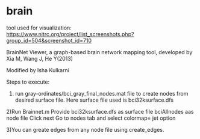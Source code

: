 # brain

tool used for visualization:
https://www.nitrc.org/project/list_screenshots.php?group_id=504&screenshot_id=710 

BrainNet Viewer, a graph-based brain network mapping tool, developed by Xia M, Wang J, He Y(2013)

Modified by Isha Kulkarni

Steps to execute:
1) run gray-ordinates/bci_gray_final_nodes.mat file to create nodes from desired surface file.
Here surface file used is bci32ksurface.dfs

2)Run Brainnet.m
Provide  bci32ksurface.dfs as surface file
bciAllnodes aas node file 
Click next
Go to nodes tab and select colormap= jet option

3)You can greate edges from any node file using create_edges.

